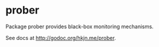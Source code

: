 prober
=====

Package prober provides black-box monitoring mechanisms.

See docs at http://godoc.org/hkjn.me/prober.

